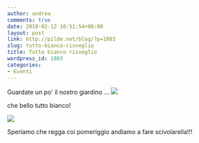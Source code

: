 ```yaml
---
author: andrea
comments: true
date: 2010-02-12 10:51:54+00:00
layout: post
link: http://pilde.net/blog/?p=1803
slug: tutto-bianco-risveglio
title: Tutto bianco risveglio
wordpress_id: 1803
categories:
- Eventi
---
```


Guardate un po' il nostro giardino ... [![](http://pilde.net/blog/wp-content/uploads/2010/02/neve1.jpg)](http://pilde.net/blog/wp-content/uploads/2010/02/neve1.jpg)

che bello tutto bianco!

![](http://pilde.net/blog/wp-content/uploads/2010/02/neve2.jpg)

Speriamo che regga coì pomeriggio andiamo a fare scivolarella!!!
